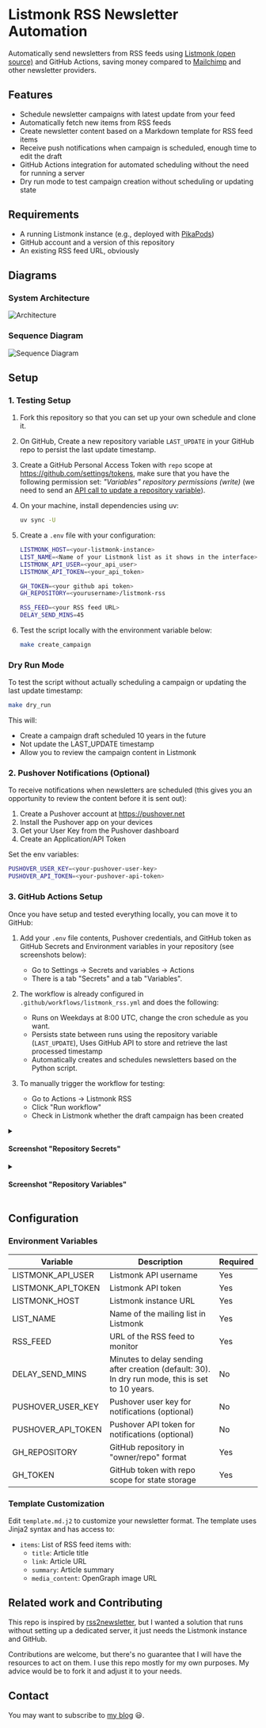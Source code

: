 # Listmonk RSS Newsletter Automation

Automatically send newsletters from RSS feeds using [Listmonk (open
source)](https://listmonk.app) and GitHub Actions, saving money compared to
[Mailchimp](https://mailchimp.com/features/rss-to-email/) and other newsletter
providers.

## Features

- Schedule newsletter campaigns with latest update from your feed
- Automatically fetch new items from RSS feeds
- Create newsletter content based on a Markdown template for RSS feed items
- Receive push notifications when campaign is scheduled, enough time to
  edit the draft
- GitHub Actions integration for automated scheduling without the need for
  running a server
- Dry run mode to test campaign creation without scheduling or updating state

## Requirements

- A running Listmonk instance (e.g., deployed with
  [PikaPods](https://www.pikapods.com))
- GitHub account and a version of this repository
- An existing RSS feed URL, obviously

## Diagrams

### System Architecture

![Architecture](assets/C4/architecture.png)

### Sequence Diagram

![Sequence Diagram](assets/C4/sequence_diagram.png)

## Setup

### 1. Testing Setup

1. Fork this repository so that you can set up your own schedule and clone it.

2. On GitHub, Create a new repository variable `LAST_UPDATE` in your GitHub
   repo to persist the last update timestamp.

3. Create a GitHub Personal Access Token with `repo` scope at
   <https://github.com/settings/tokens>, make sure that you have the following
   permission set: *"Variables" repository permissions (write)* (we need to
   send an [API call to update a repository
   variable](https://docs.github.com/en/rest/actions/variables?apiVersion=2022-11-28#update-a-repository-variable)).

4. On your machine, install dependencies using uv:
   ```bash
   uv sync -U
   ```

5. Create a `.env` file with your configuration:
   ```bash
   LISTMONK_HOST=<your-listmonk-instance>
   LIST_NAME=<Name of your Listmonk list as it shows in the interface>
   LISTMONK_API_USER=<your_api_user>
   LISTMONK_API_TOKEN=<your_api_token>

   GH_TOKEN=<your github api token>
   GH_REPOSITORY=<yourusername>/listmonk-rss

   RSS_FEED=<your RSS feed URL>
   DELAY_SEND_MINS=45
   ```

6. Test the script locally with the environment variable below:
   ```bash
   make create_campaign
   ```

### Dry Run Mode

To test the script without actually scheduling a campaign or updating the last update timestamp:

```bash
make dry_run
```

This will:
- Create a campaign draft scheduled 10 years in the future
- Not update the LAST_UPDATE timestamp
- Allow you to review the campaign content in Listmonk

### 2. Pushover Notifications (Optional)

To receive notifications when newsletters are scheduled (this gives you an
  opportunity to review the content before it is sent out):

1. Create a Pushover account at https://pushover.net
2. Install the Pushover app on your devices
3. Get your User Key from the Pushover dashboard
4. Create an Application/API Token

Set the env variables:

```bash
PUSHOVER_USER_KEY=<your-pushover-user-key>
PUSHOVER_API_TOKEN=<your-pushover-api-token>
```

### 3. GitHub Actions Setup

Once you have setup and tested everything locally, you can move it to GitHub:

1. Add your `.env` file contents, Pushover credentials, and GitHub token as
   GitHub Secrets and Environment variables in your repository (see screenshots
   below):
   - Go to Settings → Secrets and variables → Actions
   - There is a tab "Secrets" and a tab "Variables".
   
2. The workflow is already configured in `.github/workflows/listmonk_rss.yml`
   and does the following:
   - Runs on Weekdays at 8:00 UTC, change the cron schedule as you want.
   - Persists state between runs using the repository variable (`LAST_UPDATE`),
     Uses GitHub API to store and retrieve the last processed timestamp
   - Automatically creates and schedules newsletters based on the Python
     script.

3. To manually trigger the workflow for testing:
   - Go to Actions → Listmonk RSS
   - Click "Run workflow"
   - Check in Listmonk whether the draft campaign has been created


<details>
<summary>
    
#### Screenshot "Repository Secrets"
    
</summary>

![](attachments/2025-02-07_18-25-19.png)

</details>

<details>
<summary>
    
#### Screenshot "Repository Variables"

</summary>

![](attachments/2025-02-07_18-26-12.png)

</details>

## Configuration

### Environment Variables

| Variable              | Description                                      | Required |
|-----------------------|--------------------------------------------------|----------|
| LISTMONK_API_USER     | Listmonk API username                            | Yes      |
| LISTMONK_API_TOKEN    | Listmonk API token                               | Yes      |
| LISTMONK_HOST         | Listmonk instance URL                            | Yes      |
| LIST_NAME             | Name of the mailing list in Listmonk             | Yes      |
| RSS_FEED              | URL of the RSS feed to monitor                   | Yes      |
| DELAY_SEND_MINS        | Minutes to delay sending after creation (default: 30). In dry run mode, this is set to 10 years. | No       |
| PUSHOVER_USER_KEY     | Pushover user key for notifications (optional)   | No       |
| PUSHOVER_API_TOKEN    | Pushover API token for notifications (optional)  | No       |
| GH_REPOSITORY         | GitHub repository in "owner/repo" format        | Yes      |
| GH_TOKEN              | GitHub token with repo scope for state storage  | Yes      |

### Template Customization

Edit `template.md.j2` to customize your newsletter format. The template uses Jinja2 syntax and has access to:

- `items`: List of RSS feed items with:
  - `title`: Article title
  - `link`: Article URL
  - `summary`: Article summary
  - `media_content`: OpenGraph image URL


## Related work and Contributing

This repo is inspired by
[rss2newsletter](https://github.com/ElliotKillick/rss2newsletter), but I wanted
a solution that runs without setting up a dedicated server, it just needs the
Listmonk instance and GitHub.

Contributions are welcome, but there's no guarantee that I will have the
resources to act on them. I use this repo mostly for my own purposes. My advice
would be to fork it and adjust it to your needs.

## Contact

You may want to subscribe to [my blog](https://blog.heuel.org) 😃.
